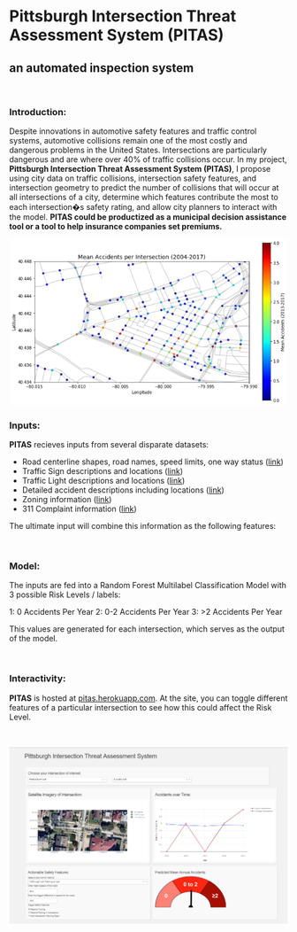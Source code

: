 # Pittsburgh Intersection Threat Assessment System (PITAS)
## an automated inspection system 

<br />

### Introduction:
Despite innovations in automotive safety features and traffic control systems, automotive collisions remain one of the most costly and dangerous problems in the United States. Intersections are particularly dangerous and are where over 40% of traffic collisions occur. In my project, **Pittsburgh Intersection Threat Assessment System (PITAS)**, I propose using city data on traffic collisions, intersection safety features, and intersection geometry to predict the number of collisions that will occur at all intersections of a city, determine which features contribute the most to each intersection�s safety rating, and allow city planners to interact with the model. **PITAS could be productized as a municipal decision assistance tool or a tool to help insurance companies set premiums.**

![png1](assets/rm_im1.png)
<br />

### Inputs:

**PITAS** recieves inputs from several disparate datasets:

- Road centerline shapes, road names, speed limits, one way status ([link](https://www.pasda.psu.edu/uci/DataSummary.aspx?dataset=1224))
- Traffic Sign descriptions and locations ([link](https://data.wprdc.org/dataset/city-traffic-signs))
- Traffic Light descriptions and locations ([link](https://data.wprdc.org/dataset/city-of-pittsburgh-signalized-intersections))
- Detailed accident descriptions including locations ([link](https://data.wprdc.org/dataset/allegheny-county-crash-data))
- Zoning information ([link](https://data.wprdc.org/dataset/zoning1))
- 311 Complaint information ([link](https://data.wprdc.org/dataset/311-data))

The ultimate input will combine this information as the following features:

<br />

### Model:
The inputs are fed into a Random Forest Multilabel Classification Model with 3 possible Risk Levels / labels:

1: 0 Accidents Per Year
2: 0-2 Accidents Per Year
3: >2 Accidents Per Year

This values are generated for each intersection, which serves as the output of the model.

<br />

### Interactivity:

**PITAS** is hosted at [pitas.herokuapp.com](pitas.herokuapp.com). At the site, you can toggle different features of a particular intersection to see how this could affect the Risk Level. 

<br />

![png1](assets/rm_im2.png)
